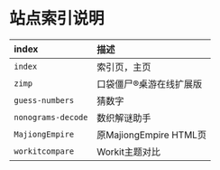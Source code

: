 
# 站点索引说明

| index    | 描述      |
|:-------- |:-------- |
| `index`  | 索引页，主页 |
| `zimp`  | 口袋僵尸®桌游在线扩展版 |
| `guess-numbers`  | 猜数字 |
| `nonograms-decode`  | 数织解谜助手 |
| `MajiongEmpire`  | 原MajiongEmpire HTML页 |
| `workitcompare`  | Workit主题对比 |
